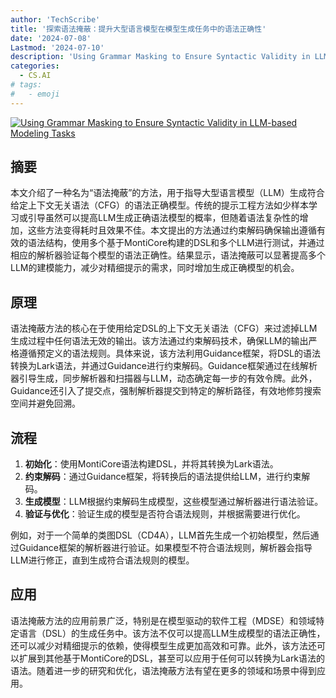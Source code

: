 ```yaml
---
author: 'TechScribe'
title: '探索语法掩蔽：提升大型语言模型在模型生成任务中的语法正确性'
date: '2024-07-08'
Lastmod: '2024-07-10'
description: 'Using Grammar Masking to Ensure Syntactic Validity in LLM-based Modeling Tasks'
categories:
  - CS.AI
# tags:
#   - emoji
---
```


[![Using Grammar Masking to Ensure Syntactic Validity in LLM-based Modeling Tasks](https://arxiv-research-1301205113.cos.ap-guangzhou.myqcloud.com/images/2407.06146v2.pdf_0.jpg)](https://arxiv.org/abs/2407.06146v2)

## 摘要

本文介绍了一种名为“语法掩蔽”的方法，用于指导大型语言模型（LLM）生成符合给定上下文无关语法（CFG）的语法正确模型。传统的提示工程方法如少样本学习或引导虽然可以提高LLM生成正确语法模型的概率，但随着语法复杂性的增加，这些方法变得耗时且效果不佳。本文提出的方法通过约束解码确保输出遵循有效的语法结构，使用多个基于MontiCore构建的DSL和多个LLM进行测试，并通过相应的解析器验证每个模型的语法正确性。结果显示，语法掩蔽可以显著提高多个LLM的建模能力，减少对精细提示的需求，同时增加生成正确模型的机会。<!--more-->

## 原理

语法掩蔽方法的核心在于使用给定DSL的上下文无关语法（CFG）来过滤掉LLM生成过程中任何语法无效的输出。该方法通过约束解码技术，确保LLM的输出严格遵循预定义的语法规则。具体来说，该方法利用Guidance框架，将DSL的语法转换为Lark语法，并通过Guidance进行约束解码。Guidance框架通过在线解析器引导生成，同步解析器和扫描器与LLM，动态确定每一步的有效令牌。此外，Guidance还引入了提交点，强制解析器提交到特定的解析路径，有效地修剪搜索空间并避免回溯。

## 流程

1. **初始化**：使用MontiCore语法构建DSL，并将其转换为Lark语法。
2. **约束解码**：通过Guidance框架，将转换后的语法提供给LLM，进行约束解码。
3. **生成模型**：LLM根据约束解码生成模型，这些模型通过解析器进行语法验证。
4. **验证与优化**：验证生成的模型是否符合语法规则，并根据需要进行优化。

例如，对于一个简单的类图DSL（CD4A），LLM首先生成一个初始模型，然后通过Guidance框架的解析器进行验证。如果模型不符合语法规则，解析器会指导LLM进行修正，直到生成符合语法规则的模型。

## 应用

语法掩蔽方法的应用前景广泛，特别是在模型驱动的软件工程（MDSE）和领域特定语言（DSL）的生成任务中。该方法不仅可以提高LLM生成模型的语法正确性，还可以减少对精细提示的依赖，使得模型生成更加高效和可靠。此外，该方法还可以扩展到其他基于MontiCore的DSL，甚至可以应用于任何可以转换为Lark语法的语法。随着进一步的研究和优化，语法掩蔽方法有望在更多的领域和场景中得到应用。
